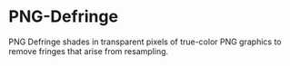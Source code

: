 # PNG-Defringe
PNG Defringe shades in transparent pixels of true-color PNG graphics to remove fringes that arise from resampling.
